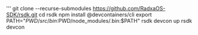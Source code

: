 '''
git clone --recurse-submodules https://github.com/RadxaOS-SDK/rsdk.git
cd rsdk
npm install @devcontainers/cli
export PATH="$PWD/src/bin:$PWD/node_modules/.bin:$PATH"
rsdk devcon up
rsdk devcon
